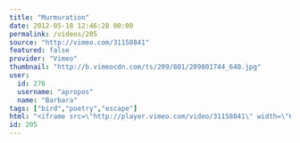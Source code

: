 ```yaml
---
title: "Murmuration"
date: 2012-05-18 12:46:28 00:00
permalink: /videos/205
source: "http://vimeo.com/31158841"
featured: false
provider: "Vimeo"
thumbnail: "http://b.vimeocdn.com/ts/209/801/209801744_640.jpg"
user:
  id: 276
  username: "apropos"
  name: "Barbara"
tags: ["bird","poetry","escape"]
html: "<iframe src=\"http://player.vimeo.com/video/31158841\" width=\"640\" height=\"512\" frameborder=\"0\" webkitallowfullscreen mozallowfullscreen allowfullscreen></iframe>"
id: 205
---
```


